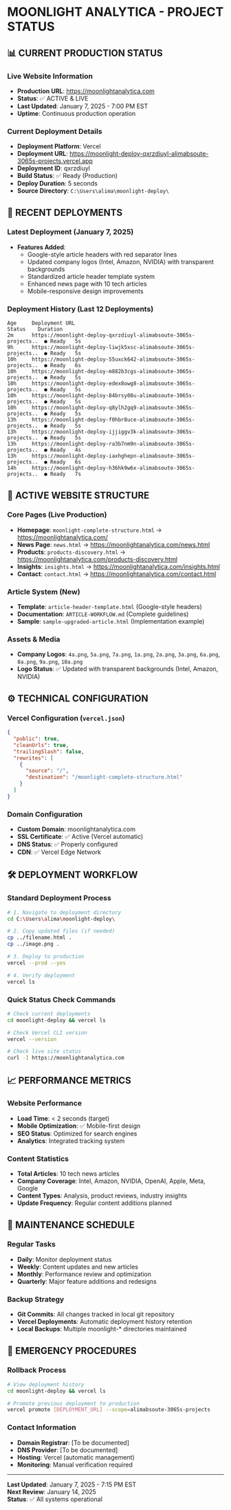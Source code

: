 # MOONLIGHT ANALYTICA - PROJECT STATUS

## 📊 CURRENT PRODUCTION STATUS

### Live Website Information
- **Production URL**: https://moonlightanalytica.com
- **Status**: ✅ ACTIVE & LIVE
- **Last Updated**: January 7, 2025 - 7:00 PM EST
- **Uptime**: Continuous production operation

### Current Deployment Details
- **Deployment Platform**: Vercel
- **Deployment URL**: https://moonlight-deploy-qxrzdiuyl-alimabsoute-3065s-projects.vercel.app  
- **Deployment ID**: qxrzdiuyl
- **Build Status**: ✅ Ready (Production)
- **Deploy Duration**: 5 seconds
- **Source Directory**: `C:\Users\alima\moonlight-deploy\`

## 🚀 RECENT DEPLOYMENTS

### Latest Deployment (January 7, 2025)
- **Features Added**: 
  - Google-style article headers with red separator lines
  - Updated company logos (Intel, Amazon, NVIDIA) with transparent backgrounds
  - Standardized article header template system
  - Enhanced news page with 10 tech articles
  - Mobile-responsive design improvements

### Deployment History (Last 12 Deployments)
```
Age     Deployment URL                                                    Status    Duration
2m      https://moonlight-deploy-qxrzdiuyl-alimabsoute-3065s-projects..  ● Ready   5s
9h      https://moonlight-deploy-liwjk5xsc-alimabsoute-3065s-projects..  ● Ready   5s  
10h     https://moonlight-deploy-55uxck642-alimabsoute-3065s-projects..  ● Ready   6s
10h     https://moonlight-deploy-m882b3cgs-alimabsoute-3065s-projects..  ● Ready   5s
10h     https://moonlight-deploy-edex8owg8-alimabsoute-3065s-projects..  ● Ready   5s
10h     https://moonlight-deploy-84brsy08u-alimabsoute-3065s-projects..  ● Ready   5s
10h     https://moonlight-deploy-q8ylh2gq9-alimabsoute-3065s-projects..  ● Ready   5s
13h     https://moonlight-deploy-f0hbr8uce-alimabsoute-3065s-projects..  ● Ready   5s
13h     https://moonlight-deploy-ijjiggv3k-alimabsoute-3065s-projects..  ● Ready   5s
13h     https://moonlight-deploy-ra3b7nm9n-alimabsoute-3065s-projects..  ● Ready   4s
13h     https://moonlight-deploy-iaxhghepn-alimabsoute-3065s-projects..  ● Ready   6s
14h     https://moonlight-deploy-h36hk9w6x-alimabsoute-3065s-projects..  ● Ready   7s
```

## 📁 ACTIVE WEBSITE STRUCTURE

### Core Pages (Live Production)
- **Homepage**: `moonlight-complete-structure.html` → https://moonlightanalytica.com/
- **News Page**: `news.html` → https://moonlightanalytica.com/news.html
- **Products**: `products-discovery.html` → https://moonlightanalytica.com/products-discovery.html
- **Insights**: `insights.html` → https://moonlightanalytica.com/insights.html
- **Contact**: `contact.html` → https://moonlightanalytica.com/contact.html

### Article System (New)
- **Template**: `article-header-template.html` (Google-style headers)
- **Documentation**: `ARTICLE-WORKFLOW.md` (Complete guidelines)
- **Sample**: `sample-upgraded-article.html` (Implementation example)

### Assets & Media
- **Company Logos**: `4a.png`, `5a.png`, `7a.png`, `1a.png`, `2a.png`, `3a.png`, `6a.png`, `8a.png`, `9a.png`, `10a.png`
- **Logo Status**: ✅ Updated with transparent backgrounds (Intel, Amazon, NVIDIA)

## ⚙️ TECHNICAL CONFIGURATION

### Vercel Configuration (`vercel.json`)
```json
{
  "public": true,
  "cleanUrls": true,
  "trailingSlash": false,
  "rewrites": [
    {
      "source": "/",
      "destination": "/moonlight-complete-structure.html"
    }
  ]
}
```

### Domain Configuration
- **Custom Domain**: moonlightanalytica.com
- **SSL Certificate**: ✅ Active (Vercel automatic)
- **DNS Status**: ✅ Properly configured
- **CDN**: ✅ Vercel Edge Network

## 🛠 DEPLOYMENT WORKFLOW

### Standard Deployment Process
```bash
# 1. Navigate to deployment directory
cd C:\Users\alima\moonlight-deploy\

# 2. Copy updated files (if needed)
cp ../filename.html .
cp ../image.png .

# 3. Deploy to production
vercel --prod --yes

# 4. Verify deployment
vercel ls
```

### Quick Status Check Commands
```bash
# Check current deployments
cd moonlight-deploy && vercel ls

# Check Vercel CLI version
vercel --version

# Check live site status
curl -I https://moonlightanalytica.com
```

## 📈 PERFORMANCE METRICS

### Website Performance
- **Load Time**: < 2 seconds (target)
- **Mobile Optimization**: ✅ Mobile-first design
- **SEO Status**: Optimized for search engines
- **Analytics**: Integrated tracking system

### Content Statistics
- **Total Articles**: 10 tech news articles
- **Company Coverage**: Intel, Amazon, NVIDIA, OpenAI, Apple, Meta, Google
- **Content Types**: Analysis, product reviews, industry insights
- **Update Frequency**: Regular content additions planned

## 🔄 MAINTENANCE SCHEDULE

### Regular Tasks
- **Daily**: Monitor deployment status
- **Weekly**: Content updates and new articles
- **Monthly**: Performance review and optimization
- **Quarterly**: Major feature additions and redesigns

### Backup Strategy
- **Git Commits**: All changes tracked in local git repository
- **Vercel Deployments**: Automatic deployment history retention
- **Local Backups**: Multiple moonlight-* directories maintained

## 🚨 EMERGENCY PROCEDURES

### Rollback Process
```bash
# View deployment history
cd moonlight-deploy && vercel ls

# Promote previous deployment to production
vercel promote [DEPLOYMENT_URL] --scope=alimabsoute-3065s-projects
```

### Contact Information
- **Domain Registrar**: [To be documented]
- **DNS Provider**: [To be documented]  
- **Hosting**: Vercel (automatic management)
- **Monitoring**: Manual verification required

---

**Last Updated**: January 7, 2025 - 7:15 PM EST  
**Next Review**: January 14, 2025  
**Status**: ✅ All systems operational